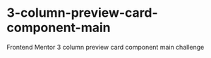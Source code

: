 # 3-column-preview-card-component-main
 Frontend Mentor 3 column preview card component main challenge 
